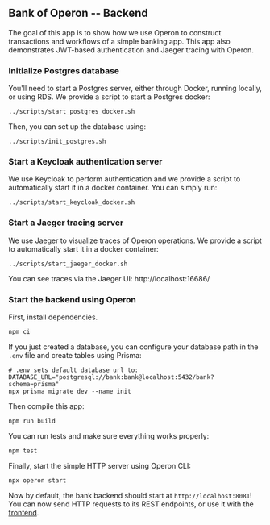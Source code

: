 ## Bank of Operon -- Backend

The goal of this app is to show how we use Operon to construct transactions and workflows of a simple banking app.
This app also demonstrates JWT-based authentication and Jaeger tracing with Operon.

### Initialize Postgres database
You'll need to start a Postgres server, either through Docker, running locally, or using RDS. We provide a script to start a Postgres docker:
```shell
../scripts/start_postgres_docker.sh
```

Then, you can set up the database using:
```shell
../scripts/init_postgres.sh
```

### Start a Keycloak authentication server
We use Keycloak to perform authentication and we provide a script to automatically start it in a docker container.
You can simply run:
```shell
../scripts/start_keycloak_docker.sh
```

### Start a Jaeger tracing server
We use Jaeger to visualize traces of Operon operations. We provide a script to automatically start it in a docker container:
```shell
../scripts/start_jaeger_docker.sh
```

You can see traces via the Jaeger UI: http://localhost:16686/

### Start the backend using Operon
First, install dependencies.
```shell
npm ci
```

If you just created a database, you can configure your database path in the `.env` file and create tables using Prisma:
```shell
# .env sets default database url to: DATABASE_URL="postgresql://bank:bank@localhost:5432/bank?schema=prisma"
npx prisma migrate dev --name init
```

Then compile this app:
```shell
npm run build
```

You can run tests and make sure everything works properly:
```shell
npm test
```

Finally, start the simple HTTP server using Operon CLI:
```shell
npx operon start
```

Now by default, the bank backend should start at `http://localhost:8081`! You can now send HTTP requests to its REST endpoints, or use it with the [frontend](../bank-frontend/).